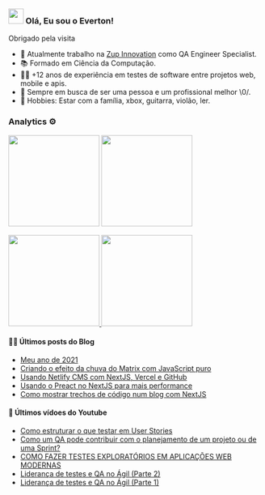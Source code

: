 ### <img src="https://media.giphy.com/media/hvRJCLFzcasrR4ia7z/giphy.gif" width="30px" height="30px"> Olá, Eu sou o Everton!

Obrigado pela visita


- 🔭 Atualmente trabalho na [Zup Innovation](https://github.com/ZupIT) como QA Engineer Specialist.
- 📚 Formado em Ciência da Computação.
- 👩‍💻 +12 anos de experiência em testes de software entre projetos web, mobile e apis.
- 🌱 Sempre em busca de ser uma pessoa e um profissional melhor \0/.
- 🤘 Hobbies: Estar com a família, xbox, guitarra, violão, ler.

### Analytics ⚙️

<p align="left">
  <img height="180em" src="https://user-images.githubusercontent.com/22433243/121538215-faa36d80-c9da-11eb-9dce-0def2d07ff62.gif" />
  <img height="180em" src="https://github-readme-streak-stats.herokuapp.com/?user=evrasouza" />
</p>  

<p align="left">
<a href="https://github.com/evrasouza">
  <img height="180em" src="https://github-readme-stats.vercel.app/api/?username=evrasouza&count_private=true&show_icons=true"/>
  <img height="180em" src="https://github-readme-stats.vercel.app/api/top-langs/?username=evrasouza&layout=compact&langs_count=8&hide=HCL"/>
</a>
</p>

#### 👨‍💻 Últimos posts do Blog 

<!-- BLOG:START -->
- [Meu ano de 2021](https://willianjusten.com.br/meu-ano-de-2021)
- [Criando o efeito da chuva do Matrix com JavaScript puro](https://willianjusten.com.br/criando-o-efeito-da-chuva-do-matrix-com-javascript-puro)
- [Usando Netlify CMS com NextJS, Vercel e GitHub](https://willianjusten.com.br/usando-netlify-cms-com-nextjs-vercel-e-github)
- [Usando o Preact no NextJS para mais performance](https://willianjusten.com.br/usando-o-preact-no-nextjs-para-mais-performance)
- [Como mostrar trechos de código num blog com NextJS](https://willianjusten.com.br/como-mostrar-trechos-de-codigo-num-blog-com-nextjs)
<!-- BLOG:END -->

#### 🧰 Últimos vídoes do Youtube

<!-- YOUTUBE:START -->
- [Como estruturar o que testar em User Stories](https://www.youtube.com/watch?v=Nl8MgDgnWDQ)
- [Como um QA pode contribuir com o planejamento de um projeto ou de uma Sprint?](https://www.youtube.com/watch?v=JZxjA87Epyk)
- [COMO FAZER TESTES EXPLORATÓRIOS EM APLICAÇÕES WEB MODERNAS](https://www.youtube.com/watch?v=Rz2U8T0uR94)
- [Liderança de testes e QA no Ágil &lpar;Parte 2&rpar;](https://www.youtube.com/watch?v=WWnTdy66LUU)
- [Liderança de testes e QA no Ágil &lpar;Parte 1&rpar;](https://www.youtube.com/watch?v=CVwqyvadCWc)
<!-- YOUTUBE:END -->

<br>
<div width="100%" align="center">
